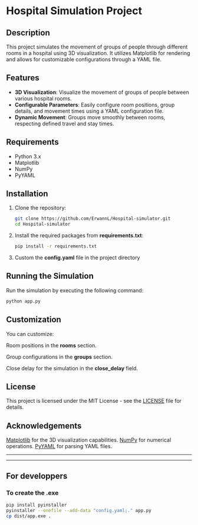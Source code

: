 
# Hospital Simulation Project

## Description

This project simulates the movement of groups of people through different rooms in a hospital using 3D visualization. It utilizes Matplotlib for rendering and allows for customizable configurations through a YAML file.

## Features

- **3D Visualization**: Visualize the movement of groups of people between various hospital rooms.
- **Configurable Parameters**: Easily configure room positions, group details, and movement times using a YAML configuration file.
- **Dynamic Movement**: Groups move smoothly between rooms, respecting defined travel and stay times.

## Requirements

- Python 3.x
- Matplotlib
- NumPy
- PyYAML

## Installation

1. Clone the repository:

    ```bash
    git clone https://github.com/ErwannL/Hospital-simulator.git
    cd Hospital-simulator
    ```

2. Install the required packages from **requirements.txt**:

    ```bash
    pip install -r requirements.txt
    ```

3. Custom the **config.yaml** file in the project directory

## Running the Simulation

Run the simulation by executing the following command:

```bash
python app.py
```

## Customization

You can customize:

Room positions in the **rooms** section.

Group configurations in the **groups** section.

Close delay for the simulation in the **close_delay** field.

## License

This project is licensed under the MIT License - see the [LICENSE](License) file for details.

## Acknowledgements

[Matplotlib](https://matplotlib.org/) for the 3D visualization capabilities.
[NumPy](https://numpy.org/) for numerical operations.
[PyYAML](https://pyyaml.org/) for parsing YAML files.

---
---

## For developpers

### To create the .exe

```bash
pip install pyinstaller
pyinstaller --onefile --add-data "config.yaml;." app.py
cp dist/app.exe .
```
